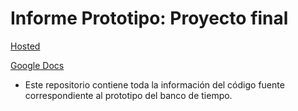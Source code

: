 # Informe Prototipo: Proyecto final 
[Hosted](https://prototipo--pmolmar.repl.co/)

[Google Docs](https://drive.google.com/open?id=1hhwOoVlBS9UoKMeYhxqlkobdum-vQx7K)

- Este repositorio contiene toda la información del código fuente correspondiente al prototipo del banco de tiempo.

